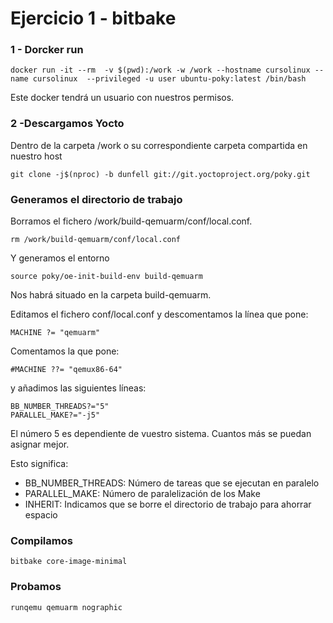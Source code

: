 # Ejercicio 1 - bitbake

### 1 - Dorcker run 

	docker run -it --rm  -v $(pwd):/work -w /work --hostname cursolinux --name cursolinux  --privileged -u user ubuntu-poky:latest /bin/bash

Este docker tendrá un usuario con nuestros permisos.

### 2 -Descargamos Yocto

Dentro de la carpeta /work o su correspondiente carpeta compartida en nuestro host

	git clone -j$(nproc) -b dunfell git://git.yoctoproject.org/poky.git

### Generamos el directorio de trabajo

Borramos el fichero /work/build-qemuarm/conf/local.conf.

	rm /work/build-qemuarm/conf/local.conf

Y generamos el entorno

	source poky/oe-init-build-env build-qemuarm

Nos habrá situado en la carpeta build-qemuarm.

Editamos el fichero conf/local.conf y descomentamos la línea que pone:

	MACHINE ?= "qemuarm"

Comentamos la que pone:

	#MACHINE ??= "qemux86-64"

y añadimos las siguientes líneas:

	BB_NUMBER_THREADS?="5"
	PARALLEL_MAKE?="-j5"
 
El número 5 es dependiente de vuestro sistema. Cuantos más se puedan asignar mejor. 

Esto significa:

 - BB_NUMBER_THREADS: Número de tareas que se ejecutan en paralelo 
 - PARALLEL_MAKE: Número de paralelización de los Make
 - INHERIT: Indicamos que se borre el directorio de trabajo para ahorrar espacio


### Compilamos

	bitbake core-image-minimal

### Probamos

	runqemu qemuarm nographic


